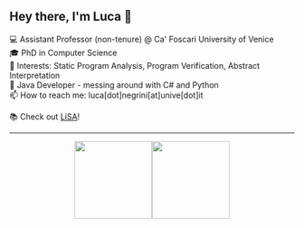 ## Hey there, I'm Luca :wave:


💻 Assistant Professor (non-tenure) @ Ca' Foscari University of Venice <br>
🎓 PhD in Computer Science <br>
📑 Interests: Static Program Analysis, Program Verification, Abstract Interpretation <br>
📌 Java Developer - messing around with C# and Python <br>
📫 How to reach me: luca[dot]negrini[at]unive[dot]it <br>

📚 Check out [LiSA](https://github.com/lisa-analyzer/lisa)!

---

<p align="center">
<img height="137px" src="https://github-readme-stats.vercel.app/api?username=lucaneg&hide_title=true&hide_border=true&show_icons=true&count_private=true&line_height=21&text_color=8b949e&icon_color=58a6ff&bg_color=00000000" /><img height="137px" src="https://github-readme-stats.vercel.app/api/top-langs/?username=lucaneg&hide_title=true&hide_border=true&layout=compact&langs_count=9&text_color=8b949e&icon_color=58a6ff&bg_color=00000000" />
</p>
